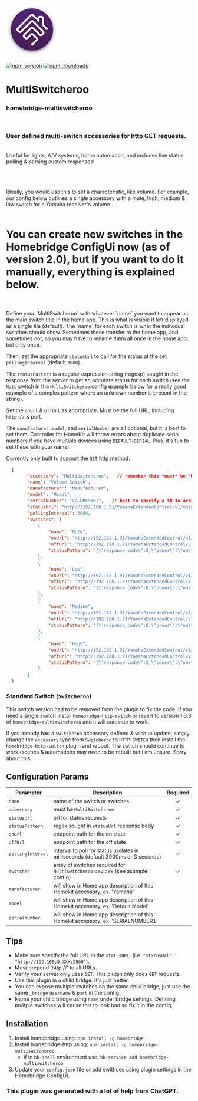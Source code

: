 <p align="left">
  <a href="https://homebridge.io"><img src="https://raw.githubusercontent.com/homebridge/branding/master/logos/homebridge-color-round-stylized.png" height="140"></a>
</p>

[![npm version](https://badgen.net/npm/v/homebridge-multiswitcheroo)](https://www.npmjs.com/package/homebridge-multiswitcheroo)
[![npm downloads](https://badgen.net/npm/dt/homebridge-multiswitcheroo)](https://www.npmjs.com/package/homebridge-multiswitcheroo)

# **MultiSwitcheroo**

### homebridge-multiswitcheroo
</br>

### User defined multi-switch accessories for http GET requests.

</br>
Useful for lights, A/V systems, home automation, and includes live status polling & parsing custom responses!
</br>
</br>
</br>
</br>

Ideally, you would use this to set a characteristic, like volume. For example, our config below outlines a single accessory with a mute, high, medium & low switch for a Yamaha receiver's volume.
</br>
</br>

# You can create new switches in the Homebridge ConfigUi now (as of version 2.0), but if you want to do it manually, everything is explained below.

</br>
</br>
Define your `MultiSwitcheroo` with whatever `name` you want to appear as the main switch title in the home app. This is what is visible if left displayed as a single tile (default). The `name` for each switch is what the individual switches should show. Sometimes these transfer to the home app, and sometimes not, so you may have to rename them all once in the home app, but only once. 

Then, set the appropriate `statusUrl` to call for the status at the set `pollingInterval` (default `3000`).

The `statusPattern` is a regular expression string (regexp) sought in the response from the server to get an accurate status for each switch (see the `Mute` switch in the `MultiSwitcheroo` config example below for a really good example of a complex pattern where an unknown number is present in the string).

Set the `onUrl` & `offUrl` as appropriate. Must be the full URL, including `http://` & port.

The `manufacturer`, `model`, and `serialNumber` are all optional, but it is best to set them. Controller for HomeKit will throw errors about duplicate serial numbers if you have multiple devices using `DEFAULT-SERIAL`. Plus, it's fun to set these with your name!

Currently only built to support the `GET` http method. 

```json
  {
        "accessory": "MultiSwitcheroo",   // remember this *must* be 'MultiSwitcheroo' for multi
        "name": "Volume Switch",
        "manufacturer": "Manufacturer",
        "model": "Model",
        "serialNumber": "VOLUMESW01",   // best to specify a SN to avoid conflicts
        "statusUrl": "http://192.168.1.91/YamahaExtendedControl/v1/main/getStatus",
        "pollingInterval": 5000,
        "switches": [
            {
                "name": "Mute",
                "onUrl": "http://192.168.1.91/YamahaExtendedControl/v1/main/setMute?enable=true",
                "offUrl": "http://192.168.1.91/YamahaExtendedControl/v1/main/setMute?enable=false",
                "statusPattern": "{\"response_code\":0,\"power\":\"on\",\"sleep\":0,\"volume\":[0-9]+,\"mute\":true"
            },
            {
                "name": "Low",
                "onUrl": "http://192.168.1.91/YamahaExtendedControl/v1/main/setVolume?volume=51",
                "offUrl": "http://192.168.1.91/YamahaExtendedControl/v1/system/getFuncStatus",
                "statusPattern": "{\"response_code\":0,\"power\":\"on\",\"sleep\":0,\"volume\":51,\"mute\":false"
            },
            {
                "name": "Medium",
                "onUrl": "http://192.168.1.91/YamahaExtendedControl/v1/main/setVolume?volume=81",
                "offUrl": "http://192.168.1.91/YamahaExtendedControl/v1/system/getFuncStatus",
                "statusPattern": "{\"response_code\":0,\"power\":\"on\",\"sleep\":0,\"volume\":81,\"mute\":false"
            },
            {
                "name": "High",
                "onUrl": "http://192.168.1.91/YamahaExtendedControl/v1/main/setVolume?volume=111",
                "offUrl": "http://192.168.1.91/YamahaExtendedControl/v1/system/getFuncStatus",
                "statusPattern": "{\"response_code\":0,\"power\":\"on\",\"sleep\":0,\"volume\":111,\"mute\":false"
            }
        ]
  }
```



### Standard Switch (`Switcheroo`)
This switch version had to be removed from the plugin to fix the code. If you need a single switch install `homebridge-http-switch` or revert to version 1.0.3 of `homebridge-multiswitcheroo` and it will continue  to work.

If you already had a `Switcheroo` accessory defined & wish to update, simply change the `accessory` type from `Switcheroo` to `HTTP-SWITCH` then install the `homebridge-http-switch` plugin and reboot. The switch should continue to work (scenes & automations may need to be rebuilt but I am unsure. Sorry about this.



## Configuration Params

|        Parameter       |                                     Description                                     | Required |
| -----------------------| ----------------------------------------------------------------------------------- |:--------:|
| `name`                 | name of the switch or switches                                                      |     ✓    |
| `accessory`            | must be `MultiSwitcheroo`                                                           |     ✓    |
| `statusUrl`            | url for status requests                                                             |     ✓    |
| `statusPattern`        | regex sought in `statusUrl` response body                                           |     ✓    |
| `onUrl`                | endpoint path for the on state                                                      |     ✓    |
| `offUrl`               | endpoint path for the off state                                                     |     ✓    |
| `pollingInterval`      | interval to poll for status updates in milliseconds (default 3000ms or 3 seconds)   |     ✓    |
| `switches`             | array of switches required for `MultiSwitcheroo` devices (see axample config)       |     ✓    |
| `manufacturer`         | will show in Home app description of this Homekit accessory, ex. 'Yamaha'           |          |
| `model`                | will show in Home app description of this Homekit accessory, ex. 'Default Model'    |          |
| `serialNumber`         | will show in Home app description of this Homekit accessory, ex. 'SERIALNUMBER1'    |          |


## Tips

  - Make sure specify the full URL in the `statusURL`. (i.e. `"statusUrl" : "http://192.168.0.XXX:2000"`).
  - Must prepend 'http://' to all URLs.
  - Verify your server only uses `GET`. This plugin only does `GET` requests.
  - Use this plugin in a child bridge. It's just better.
  - You can expose multiple switches on the same child bridge, just use the same `_bridge` `username` & `port` in the config.
  - Name your child bridge using `name` under bridge settings. Defining multple switches will cause this to look bad so fix it in the config.

## Installation

1. Install homebridge using: `npm install -g homebridge`
2. Install homebridge-http using: `npm install -g homebridge-multiswitcheroo`
    *  if in `hb-shell` environment use: `hb-service add homebridge-multiswitcheroo`
4. Update your `config.json` file or add swithces using plugin settings in the Homebridge ConfigUI.


### This plugin was generated with a lot of help from ChatGPT.
